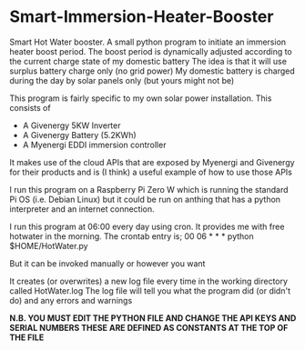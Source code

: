 # Smart-Immersion-Heater-Booster
Smart Hot Water booster.
A small python program to initiate an immersion heater boost period.
The boost period is dynamically adjusted according to the current charge state of my  domestic battery
The idea is that it will use surplus battery charge only (no grid power)
My domestic battery is charged during the day by solar panels only (but yours might not be)

This program is fairly specific to my own solar power installation. This consists of
* A Givenergy 5KW Inverter
* A Givenergy Battery (5.2KWh)
* A Myenergi EDDI immersion controller

It makes use of the cloud APIs that are exposed by Myenergi and Givenergy for their products and
is (I think) a useful example of how to use those APIs

I run this program on a Raspberry Pi Zero W which is running the standard Pi OS (i.e. Debian Linux)
but it could be run on anthing that has a python interpreter and an internet connection.

I run this program at 06:00 every day using cron. It provides me with free hotwater in the morning.
The crontab entry is;
00 06 * * * python $HOME/HotWater.py

But it can be invoked manually or however you want

It creates (or overwrites) a new log file every time in the working directory called HotWater.log
The log file will tell you what the program did (or didn't do) and any errors and warnings

**N.B. YOU MUST EDIT THE PYTHON FILE AND CHANGE THE API KEYS AND SERIAL NUMBERS 
THESE ARE DEFINED AS CONSTANTS AT THE TOP OF THE FILE**

